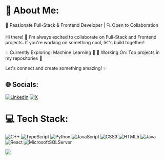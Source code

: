# 💫 About Me:
🚀 Passionate Full-Stack & Frontend Developer | 🔍 Open to Collaboration

Hi there! 👋 I'm always excited to collaborate on Full-Stack and Frontend projects. If you're working on something cool, let's build together!

💡 Currently Exploring: Machine Learning 🤖
📌 Working On: Top projects in my repositories 🚀

Let's connect and create something amazing! ✨


## 🌐 Socials:
[![LinkedIn](https://img.shields.io/badge/LinkedIn-%230077B5.svg?logo=linkedin&logoColor=white)](https://linkedin.com/in/https://www.linkedin.com/in/dawit-teklebrhan-gebrewbet/) [![X](https://img.shields.io/badge/X-black.svg?logo=X&logoColor=white)](https://x.com/https://x.com/DawitTekle70663) 

# 💻 Tech Stack:
![C++](https://img.shields.io/badge/c++-%2300599C.svg?style=for-the-badge&logo=c%2B%2B&logoColor=white) ![TypeScript](https://img.shields.io/badge/typescript-%23007ACC.svg?style=for-the-badge&logo=typescript&logoColor=white) ![Python](https://img.shields.io/badge/python-3670A0?style=for-the-badge&logo=python&logoColor=ffdd54) ![JavaScript](https://img.shields.io/badge/javascript-%23323330.svg?style=for-the-badge&logo=javascript&logoColor=%23F7DF1E) ![CSS3](https://img.shields.io/badge/css3-%231572B6.svg?style=for-the-badge&logo=css3&logoColor=white) ![HTML5](https://img.shields.io/badge/html5-%23E34F26.svg?style=for-the-badge&logo=html5&logoColor=white) ![Java](https://img.shields.io/badge/java-%23ED8B00.svg?style=for-the-badge&logo=openjdk&logoColor=white) ![React](https://img.shields.io/badge/react-%2320232a.svg?style=for-the-badge&logo=react&logoColor=%2361DAFB) ![MicrosoftSQLServer](https://img.shields.io/badge/Microsoft%20SQL%20Server-CC2927?style=for-the-badge&logo=microsoft%20sql%20server&logoColor=white)

[![](https://visitcount.itsvg.in/api?id=dawitekle&icon=0&color=0)](https://visitcount.itsvg.in)

<!-- Proudly created with GPRM ( https://gprm.itsvg.in ) -->
